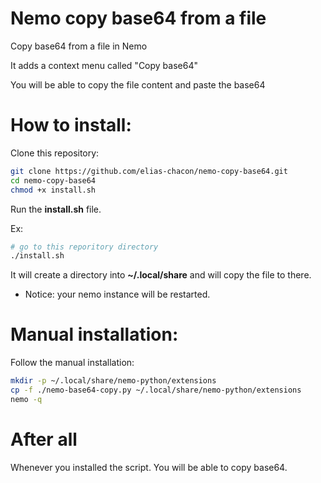 # Nemo copy base64 from a file

Copy base64 from a file in Nemo

It adds a context menu called "Copy base64"

You will be able to copy the file content and paste the base64 



# How to install:

Clone this repository:

```bash
git clone https://github.com/elias-chacon/nemo-copy-base64.git
cd nemo-copy-base64
chmod +x install.sh
```



Run the **install.sh** file.

Ex:

```bash
# go to this reporitory directory 
./install.sh
```

It will create a directory into **~/.local/share** and will copy the file to there.

* Notice: your nemo instance will be restarted.



# Manual installation:

Follow the manual installation:

```bash
mkdir -p ~/.local/share/nemo-python/extensions
cp -f ./nemo-base64-copy.py ~/.local/share/nemo-python/extensions
nemo -q
```

# After all

Whenever you installed the script. You will be able to copy base64.
